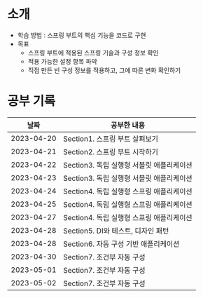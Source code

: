 # 소개

- 학습 방법 : 스프링 부트의 핵심 기능을 코드로 구현
- 목표 
  - 스프링 부트에 적용된 스프링 기술과 구성 정보 확인
  - 적용 가능한 설정 항목 파악
  - 직접 만든 빈 구성 정보를 적용하고, 그에 따른 변화 확인하기


# 공부 기록


| 날짜         | 공부한 내용                      |
|------------|-----------------------------|
| 2023-04-20 | Section1. 스프링 부트 살펴보기       |
| 2023-04-21 | Section2. 스프링 부트 시작하기       |
| 2023-04-22 | Section3. 독립 실행형 서블릿 애플리케이션 |
| 2023-04-23 | Section3. 독립 실행형 서블릿 애플리케이션 |
| 2023-04-24 | Section4. 독립 실행형 스프링 애플리케이션 |
| 2023-04-25 | Section4. 독립 실행형 스프링 애플리케이션 |
| 2023-04-27 | Section4. 독립 실행형 스프링 애플리케이션 |
| 2023-04-28 | Section5. DI와 테스트, 디자인 패턴   |
| 2023-04-28 | Section6. 자동 구성 기반 애플리케이션   |
| 2023-04-30 | Section7. 조건부 자동 구성          |
| 2023-05-01 | Section7. 조건부 자동 구성          |
| 2023-05-02 | Section7. 조건부 자동 구성          |

